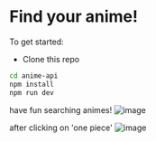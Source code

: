 # Find your anime!

To get started:

- Clone this repo

```sh
cd anime-api
npm install
npm run dev
```

have fun searching animes!
![image](https://user-images.githubusercontent.com/86031490/135951175-49cd8242-e716-4085-9b75-53737156aa81.png)

after clicking on 'one piece'
![image](https://user-images.githubusercontent.com/86031490/135951253-e0fff347-9450-4599-bf58-7c28b63da929.png)

